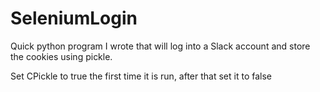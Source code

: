 # SeleniumLogin


Quick python program I wrote that will log into a Slack account and store the cookies using pickle.

Set CPickle to true the first time it is run, after that set it to false
